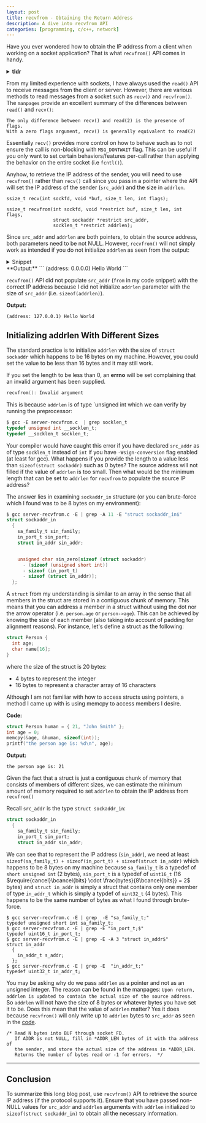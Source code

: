```yaml
---
layout: post
title: recvfrom - Obtaining the Return Address 
description: A dive into recvfrom API
categories: [programming, c/c++, network]
---
```


Have you ever wondered how to obtain the IP address from a client when working on 
a socket application? That is what `recvfrom()` API comes in handy.

<details>
<summary><b>tldr</b></summary>
<hr/>
<code class="highlighter-rouge">recvfrom()</code> requires <code class = "highlighter-rouge">src_addr</code> and <code class="highlighter-rouge">addrlen</code> to not be null and 
<b><code class="highlighter-rouge">addrlen</code></b> to be initialized with the size of `struct sockaddr`
<hr/>
</details>

From my limited experience with sockets, I have always used the `read()` API to receive 
messages from the client or server. However, there are various methods to read messages 
from a socket such as `recv()` and `recvfrom()`. The `manpages` provide an excellent 
summary of the differences between `read()` and `recv()`:

```
The only difference between recv() and read(2) is the presence of flags.
With a zero flags argument, recv() is generally equivalent to read(2)
```

Essentially `recv()` provides more control on how to behave such as to not ensure 
the call is non-blocking with `MSG_DONTWAIT` flag. This can be useful if you only 
want to set certain behaviors/features per-call rather than applying the behavior 
on the entire socket (i.e `fcntl()`).

Anyhow, to retrieve the IP address of the sender, you will need to use `recvfrom()` 
rather than `recv()` call since you pass in a pointer where the API will set the 
IP address of the sender (`src_addr`) and the size in `addrlen`.

```
ssize_t recv(int sockfd, void *buf, size_t len, int flags);

ssize_t recvfrom(int sockfd, void *restrict buf, size_t len, int flags,
                 struct sockaddr *restrict src_addr,
                 socklen_t *restrict addrlen);
```

Since `src_addr` and `addrlen` are both pointers, to obtain the source address, 
both parameters need to be not NULL. However, `recvfrom()` will not simply work 
as intended if you do not initialize `addrlen` as seen from the output:

<details>

<summary>Snippet</summary>
<code class="highlighter-rouge">printf("(address: %s) %s\n", inet_ntoa(from.sin_addr), buf);</code>
</details>
**Output:**
```
(address: 0.0.0.0) Hello World
```

`recvfrom()` API did not populate `src_addr` (`from` in my code snippet) with the correct IP address because I did 
not initialize `addrlen` parameter with the size of `src_addr` (i.e. `sizeof(addrlen)`).

**Output:**                                                 
```                                                                             
(address: 127.0.0.1) Hello World
```

## Initializing addrlen With Different Sizes

The standard practice is to initialize `addrlen` with the size of `struct sockaddr` which happens to be 16 bytes on my machine. 
However, you could set the value to be less than 16 bytes and it may still work. 

If you set the length to be less than 0, an **errno** will be set 
complaining that an invalid argument has been supplied.

```c
recvfrom(): Invalid argument
```

This is because `addrlen` is of type `unsigned int which we can verify by running the preprocessor:
```c
$ gcc -E server-recvfrom.c  | grep socklen_t
typedef unsigned int __socklen_t;
typedef __socklen_t socklen_t;
```

Your compiler would have caught this error if you have declared `src_addr` as of type `socklen_t` instead of `int` if you have `-Wsign-conversion` flag enabled (at least for gcc).
What happens if you provide the length to a value less than `sizeof(struct sockaddr)` such as 0 bytes? The source address will not filled if the value of `addrlen` is too small. 
Then what would be the minimum length that can be set to `addrlen` for `recvfrom` to populate the source IP address?

The answer lies in examining `sockaddr_in` structure (or you can brute-force which I found was to be 8 bytes on my environment):
```c
$ gcc server-recvfrom.c -E | grep -A 11 -E "struct sockaddr_in$"
struct sockaddr_in
  {
    sa_family_t sin_family;
    in_port_t sin_port;
    struct in_addr sin_addr;


    unsigned char sin_zero[sizeof (struct sockaddr)
      - (sizeof (unsigned short int))
      - sizeof (in_port_t)
      - sizeof (struct in_addr)];
  };
```

A `struct` from my understanding is similar to an array in the sense that all members in the struct 
are stored in a contiguous chunk of memory. This means that you can address a member in a struct 
without using the dot nor the arrow operator (i.e. `person.age` or `person->age`). This can be achieved 
by knowing the size of each member (also taking into account of padding for alignment reasons). For instance, 
let's define a struct as the following:

```c
struct Person {
  int age;
  char name[16];
}
```

where the size of the struct is 20 bytes:
* 4 bytes to represent the integer
* 16 bytes to represent a character array of 16 characters

Although I am not familiar with how to access structs using pointers, a method I 
came up with is using memcpy to access members I desire.

**Code:**
```c
struct Person human = { 21, "John Smith" };                                   
int age = 0;                                                                  
memcpy(&age, &human, sizeof(int));                                            
printf("the person age is: %d\n", age);  
```

**Output:**
```
the person age is: 21
```

Given the fact that a struct is just a contiguous chunk of memory that consists of 
members of different sizes, we can estimate the minimum amount of memory required 
to set `addrlen` to obtain the IP address from `recvfrom()`

Recall `src_addr` is the type `struct sockaddr_in`:
```c
struct sockaddr_in                                                              
  {                                                                             
    sa_family_t sin_family;                                                     
    in_port_t sin_port;                                                         
    struct in_addr sin_addr;   
```

We can see that to represent the IP address (`sin_addr`), we need at least 
`sizeof(sa_family_t) + sizeof(in_port_t) + sizeof(struct in_addr)` which happens 
to be 8 bytes on my machine because `sa_family_t` is a typedef of `short unsigned int` (2 bytes), 
`sin_port_t` is a typedef of `uint16_t` (16 $\require{cancel}\bcancel{bits} \cdot \frac{bytes}{8\bcancel{bits}} = 2$ bytes) and 
`struct in_addr` is simply a struct that contains only one member of type `in_addr_t` which is simply a typdef of `uint32_t` 
(4 bytes). This happens to be the same number of bytes as what I found through brute-force.

```
$ gcc server-recvfrom.c -E | grep  -E "sa_family_t;"
typedef unsigned short int sa_family_t;
$ gcc server-recvfrom.c -E | grep -E "in_port_t;$"
typedef uint16_t in_port_t;
$ gcc server-recvfrom.c -E | grep -E -A 3 "struct in_addr$"
struct in_addr
  {
    in_addr_t s_addr;
  };
$ gcc server-recvfrom.c -E | grep -E  "in_addr_t;"
typedef uint32_t in_addr_t;
```

You may be asking why do we pass `addrlen` as a pointer and not as an unsigned integer. 
The reason can be found in the manpages: `Upon return, addrlen is updated to contain the actual size of the source address`. 
So `addrlen` will not have the size of 8 bytes or whatever bytes you have set it to be. 
Does this mean that the value of `addrlen` matter? Yes it does because `recvfrom()` will 
only write up to `addrlen` bytes to `src_addr` as seen in the [code](https://elixir.bootlin.com/glibc/latest/source/sysdeps/mach/hurd/recvfrom.c#L31).

```
/* Read N bytes into BUF through socket FD.
   If ADDR is not NULL, fill in *ADDR_LEN bytes of it with tha address of
   the sender, and store the actual size of the address in *ADDR_LEN.
   Returns the number of bytes read or -1 for errors.  */
```

---

## Conclusion

To summarize this long blog post, use `recvfrom()` API to retrieve the source IP address (if the protocol supports it). 
Ensure that you have passed non-NULL values for `src_addr` and `addrlen` arguments with `addrlen` initialized to 
`sizeof(struct sockaddr_in)` to obtain all the necessary information.

<script src="https://gist.github.com/zakuArbor/7b46dba0eff54085ddbaafe12d278562.js"></script>

